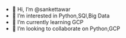 - 👋 Hi, I’m @sankettawar
- 👀 I’m interested in Python,SQl,Big Data
- 🌱 I’m currently learning GCP
- 💞️ I’m looking to collaborate on Python,GCP


<!---
sankettawar/sankettawar is a ✨ special ✨ repository because its `README.md` (this file) appears on your GitHub profile.
You can click the Preview link to take a look at your changes.
--->
